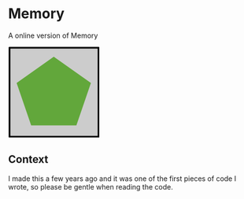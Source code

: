 # Memory
A online version of Memory

![Image](image.png)

## Context
I made this a few years ago and it was one of the first pieces of code I wrote, so please be gentle when reading the code.
